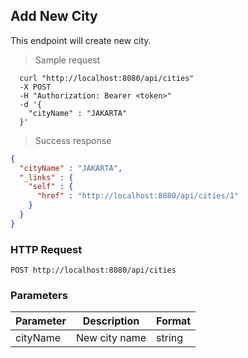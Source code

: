 ## Add New City
This endpoint will create new city.

> Sample request

```shell
  curl "http://localhost:8080/api/cities"
  -X POST
  -H "Authorization: Bearer <token>"
  -d '{
    "cityName" : "JAKARTA"
  }'
```

> Success response

```json
{
  "cityName" : "JAKARTA",
  "_links" : {
    "self" : {
      "href" : "http://localhost:8080/api/cities/1"
    }
  }
}
```

### HTTP Request

`POST http://localhost:8080/api/cities`

###  Parameters

Parameter | Description | Format
--------- | ----------- | ---------
cityName | New city name | string
